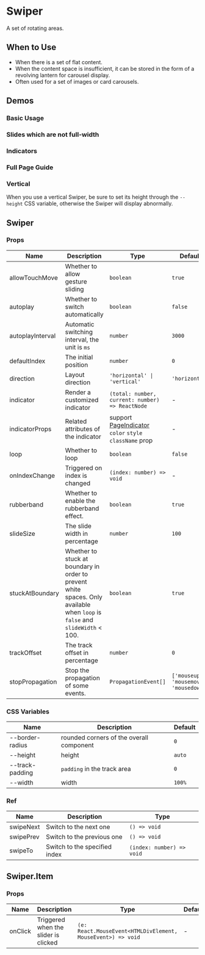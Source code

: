 # Swiper

A set of rotating areas.

## When to Use

- When there is a set of flat content.
- When the content space is insufficient, it can be stored in the form of a revolving lantern for carousel display.
- Often used for a set of images or card carousels.

## Demos

### Basic Usage

<code src="./demos/demo1.tsx"></code>

### Slides which are not full-width

<code src="./demos/demo4.tsx"></code>

### Indicators

<code src="./demos/demo2.tsx"></code>

### Full Page Guide

<code src="./demos/demo3.tsx"></code>

### Vertical

When you use a vertical Swiper, be sure to set its height through the `--height` CSS variable, otherwise the Swiper will display abnormally.

<code src="./demos/demo5.tsx"></code>

<code src="./demos/demo6.tsx" debug></code>

<code src="./demos/demo7.tsx" debug></code>

## Swiper

### Props

| Name | Description | Type | Default |
| --- | --- | --- | --- |
| allowTouchMove | Whether to allow gesture sliding | `boolean` | `true` |
| autoplay | Whether to switch automatically | `boolean` | `false` |
| autoplayInterval | Automatic switching interval, the unit is `ms` | `number` | `3000` |
| defaultIndex | The initial position | `number` | `0` |
| direction | Layout direction | `'horizontal' \| 'vertical'` | `'horizontal'` |
| indicator | Render a customized indicator | `(total: number, current: number) => ReactNode` | - |
| indicatorProps | Related attributes of the indicator | support [PageIndicator](/components/page-indicator) `color` `style` `className` prop | - |
| loop | Whether to loop | `boolean` | `false` |
| onIndexChange | Triggered on index is changed | `(index: number) => void` | - |
| rubberband | Whether to enable the rubberband effect. | `boolean` | `true` |
| slideSize | The slide width in percentage | `number` | `100` |
| stuckAtBoundary | Whether to stuck at boundary in order to prevent white spaces. Only available when `loop` is `false` and `slideWidth` < 100. | `boolean` | `true` |
| trackOffset | The track offset in percentage | `number` | `0` |
| stopPropagation | Stop the propagation of some events. | `PropagationEvent[]` | `['mouseup', 'mousemove', 'mousedown']` |

### CSS Variables

| Name            | Description                              | Default |
| --------------- | ---------------------------------------- | ------- |
| --border-radius | rounded corners of the overall component | `0`     |
| --height        | height                                   | `auto`  |
| --track-padding | `padding` in the track area              | `0`     |
| --width         | width                                    | `100%`  |

### Ref

| Name      | Description                   | Type                      |
| --------- | ----------------------------- | ------------------------- |
| swipeNext | Switch to the next one        | `() => void`              |
| swipePrev | Switch to the previous one    | `() => void`              |
| swipeTo   | Switch to the specified index | `(index: number) => void` |

## Swiper.Item

### Props

| Name | Description | Type | Default |
| --- | --- | --- | --- |
| onClick | Triggered when the slider is clicked | `(e: React.MouseEvent<HTMLDivElement, MouseEvent>) => void` | - |
